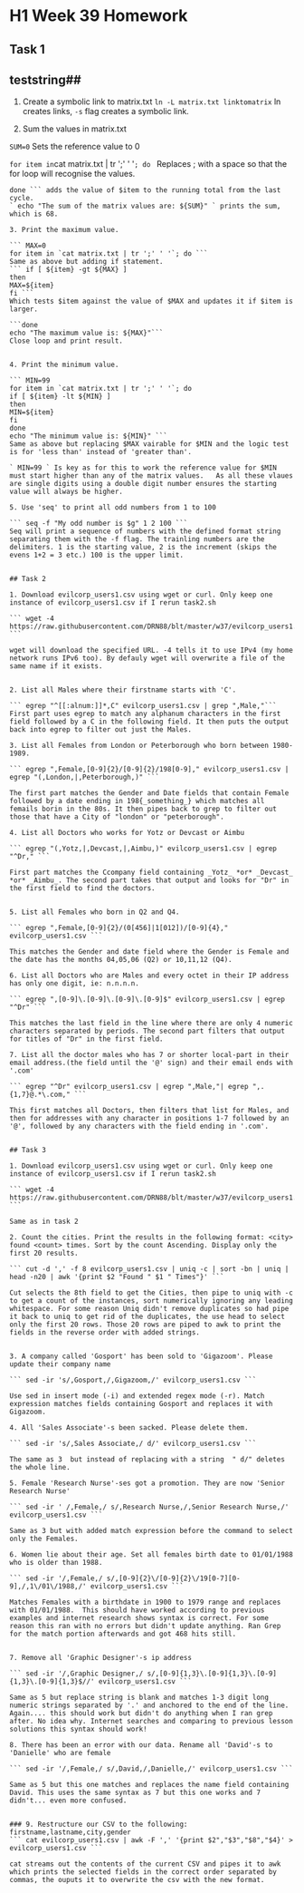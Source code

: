 # H1  Week 39 Homework

## Task 1

## teststring##

1. Create a symbolic link to matrix.txt
` ln -L matrix.txt linktomatrix `  ln creates links, `-s` flag creates a symbolic link.



2. Sum the values in matrix.txt

` SUM=0 `  Sets the reference value to 0

` for item in `cat matrix.txt | tr ';' ' '`; do ` Replaces ; with a space so that the for loop will recognise the values. 
``` let SUM=SUM+${item}
done ``` adds the value of $item to the running total from the last cycle.
` echo "The sum of the matrix values are: ${SUM}" ` prints the sum, which is 68.

3. Print the maximum value.

``` MAX=0
for item in `cat matrix.txt | tr ';' ' '`; do ```
Same as above but adding if statement.
``` if [ ${item} -gt ${MAX} ]
then
MAX=${item}
fi ```
Which tests $item against the value of $MAX and updates it if $item is larger.

```done  
echo "The maximum value is: ${MAX}"```  
Close loop and print result. 


4. Print the minimum value.

``` MIN=99
for item in `cat matrix.txt | tr ';' ' '`; do
if [ ${item} -lt ${MIN} ]
then
MIN=${item}
fi
done
echo "The minimum value is: ${MIN}" ```
Same as above but replacing $MAX vairable for $MIN and the logic test is for 'less than' instead of 'greater than'.

` MIN=99 ` Is key as for this to work the reference value for $MIN must start higher than any of the matrix values.   As all these vlaues are single digits using a double digit number ensures the starting value will always be higher.

5. Use 'seq' to print all odd numbers from 1 to 100

``` seq -f "My odd number is $g" 1 2 100 ``` 
Seq will print a sequence of numbers with the defined format string separating them with the -f flag. The trainling numbers are the delimiters. 1 is the starting value, 2 is the increment (skips the evens 1+2 = 3 etc.) 100 is the upper limit.


## Task 2

1. Download evilcorp_users1.csv using wget or curl. Only keep one instance of evilcorp_users1.csv if I rerun task2.sh

``` wget -4 https://raw.githubusercontent.com/DRN88/blt/master/w37/evilcorp_users1.csv ```

wget will download the specified URL. -4 tells it to use IPv4 (my home network runs IPv6 too). By defauly wget will overwrite a file of the same name if it exists.


2. List all Males where their firstname starts with 'C'.

``` egrep "^[[:alnum:]]*,C" evilcorp_users1.csv | grep ",Male,"``` 
First part uses egrep to match any alphanum characters in the first field followed by a C in the following field. It then puts the output back into egrep to filter out just the Males.

3. List all Females from London or Peterborough who born between 1980-1989.

``` egrep ",Female,[0-9]{2}/[0-9]{2}/198[0-9]," evilcorp_users1.csv | egrep "(,London,|,Peterborough,)" ```

The first part matches the Gender and Date fields that contain Female followed by a date ending in 198{_something_} which matches all femails borin in the 80s. It then pipes back to grep to filter out those that have a City of "london" or "peterborough".

4. List all Doctors who works for Yotz or Devcast or Aimbu

``` egrep "(,Yotz,|,Devcast,|,Aimbu,)" evilcorp_users1.csv | egrep "^Dr," ```

First part matches the Ccompany field containing _Yotz_ *or* _Devcast_ *or* _Aimbu_. The second part takes that output and looks for "Dr" in the first field to find the doctors.


5. List all Females who born in Q2 and Q4.

``` egrep ",Female,[0-9]{2}/(0[456]|1[012])/[0-9]{4}," evilcorp_users1.csv ```

This matches the Gender and date field where the Gender is Female and the date has the months 04,05,06 (Q2) or 10,11,12 (Q4).

6. List all Doctors who are Males and every octet in their IP address has only one digit, ie: n.n.n.n.

``` egrep ",[0-9]\.[0-9]\.[0-9]\.[0-9]$" evilcorp_users1.csv | egrep "^Dr" ```

This matches the last field in the line where there are only 4 numeric characters separated by periods. The second part filters that output for titles of "Dr" in the first field.

7. List all the doctor males who has 7 or shorter local-part in their email address.(the field until the '@' sign) and their email ends with '.com'

``` egrep "^Dr" evilcorp_users1.csv | egrep ",Male,"| egrep ",.{1,7}@.*\.com," ```

This first matches all Doctors, then filters that list for Males, and then for addresses with any character in positions 1-7 followed by an '@', followed by any characters with the field ending in '.com'.


## Task 3

1. Download evilcorp_users1.csv using wget or curl. Only keep one instance of evilcorp_users1.csv if I rerun task2.sh

``` wget -4 https://raw.githubusercontent.com/DRN88/blt/master/w37/evilcorp_users1.csv ```

Same as in task 2

2. Count the cities. Print the results in the following format: <city> found <count> times. Sort by the count Ascending. Display only the first 20 results.

``` cut -d ',' -f 8 evilcorp_users1.csv | uniq -c | sort -bn | uniq | head -n20 | awk '{print $2 "Found " $1 " Times"}' ```

Cut selects the 8th field to get the Cities, then pipe to uniq with -c to get a count of the instances, sort numerically ignoring any leading whitespace. For some reason Uniq didn't remove duplicates so had pipe it back to uniq to get rid of the duplicates, the use head to select only the first 20 rows. Those 20 rows are piped to awk to print the fields in the reverse order with added strings.


3. A company called 'Gosport' has been sold to 'Gigazoom'. Please update their company name

``` sed -ir 's/,Gosport,/,Gigazoom,/' evilcorp_users1.csv ```

Use sed in insert mode (-i) and extended regex mode (-r). Match expression matches fields containing Gosport and replaces it with Gigazoom.

4. All 'Sales Associate'-s been sacked. Please delete them.

``` sed -ir 's/,Sales Associate,/ d/' evilcorp_users1.csv ```

The same as 3  but instead of replacing with a string  " d/" deletes the whole line.

5. Female 'Research Nurse'-ses got a promotion. They are now 'Senior Research Nurse'

``` sed -ir ' /,Female,/ s/,Research Nurse,/,Senior Research Nurse,/' evilcorp_users1.csv ```

Same as 3 but with added match expression before the command to select only the Females.

6. Women lie about their age. Set all females birth date to 01/01/1988 who is older than 1988.

``` sed -ir '/,Female,/ s/,[0-9]{2}\/[0-9]{2}\/19[0-7][0-9],/,1\/01\/1988,/' evilcorp_users1.csv ```

Matches Females with a birthdate in 1900 to 1979 range and replaces with 01/01/1988.  This should have worked according to previous examples and internet research shows syntax is correct. For some reason this ran with no errors but didn't update anything. Ran Grep for the match portion afterwards and got 468 hits still.


7. Remove all 'Graphic Designer'-s ip address

``` sed -ir '/,Graphic Designer,/ s/,[0-9]{1,3}\.[0-9]{1,3}\.[0-9]{1,3}\.[0-9]{1,3}$//' evilcorp_users1.csv ```

Same as 5 but replace string is blank and matches 1-3 digit long numeric strings separated by '.' and anchored to the end of the line.  Again.... this should work but didn't do anything when I ran grep after. No idea why. Internet searches and comparing to previous lesson solutions this syntax should work!

8. There has been an error with our data. Rename all 'David'-s to 'Danielle' who are female

``` sed -ir '/,Female,/ s/,David,/,Danielle,/' evilcorp_users1.csv ```

Same as 5 but this one matches and replaces the name field containing David. This uses the same syntax as 7 but this one works and 7 didn't... even more confused.


### 9. Restructure our CSV to the following: firstname,lastname,city,gender
``` cat evilcorp_users1.csv | awk -F ',' '{print $2","$3","$8","$4}' > evilcorp_users1.csv ```

cat streams out the contents of the current CSV and pipes it to awk which prints the selected fields in the correct order separated by commas, the ouputs it to overwrite the csv with the new format.


